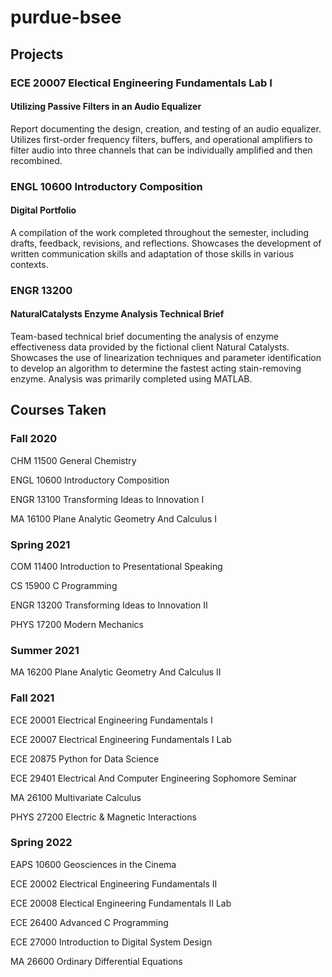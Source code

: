 # purdue-bsee

## Projects

### ECE 20007 Electical Engineering Fundamentals Lab I
#### Utilizing Passive Filters in an Audio Equalizer
Report documenting the design, creation, and testing of an audio equalizer. Utilizes first-order frequency filters, buffers, and operational amplifiers to filter audio into three channels that can be individually amplified and then recombined.

### ENGL 10600 Introductory Composition
#### Digital Portfolio
A compilation of the work completed throughout the semester, including drafts, feedback, revisions, and reflections. Showcases the development of written communication skills and adaptation of those skills in various contexts.

### ENGR 13200 
#### NaturalCatalysts Enzyme Analysis Technical Brief
Team-based technical brief documenting the analysis of enzyme effectiveness data provided by the fictional client Natural Catalysts. Showcases the use of linearization techniques and parameter identification to develop an algorithm to determine the fastest acting stain-removing enzyme. Analysis was primarily completed using MATLAB.

## Courses Taken

### Fall 2020
CHM 11500 General Chemistry

ENGL 10600 Introductory Composition

ENGR 13100 Transforming Ideas to Innovation I

MA 16100 Plane Analytic Geometry And Calculus I

### Spring 2021
COM 11400 Introduction to Presentational Speaking

CS 15900 C Programming

ENGR 13200 Transforming Ideas to Innovation II

PHYS 17200 Modern Mechanics

### Summer 2021
MA 16200 Plane Analytic Geometry And Calculus II

### Fall 2021
ECE 20001 Electrical Engineering Fundamentals I

ECE 20007 Electrical Engineering Fundamentals I Lab

ECE 20875 Python for Data Science

ECE 29401 Electrical And Computer Engineering Sophomore Seminar

MA 26100 Multivariate Calculus

PHYS 27200 Electric & Magnetic Interactions

### Spring 2022
EAPS 10600 Geosciences in the Cinema

ECE 20002 Electrical Engineering Fundamentals II

ECE 20008 Electical Engineering Fundamentals II Lab

ECE 26400 Advanced C Programming

ECE 27000 Introduction to Digital System Design

MA 26600 Ordinary Differential Equations
